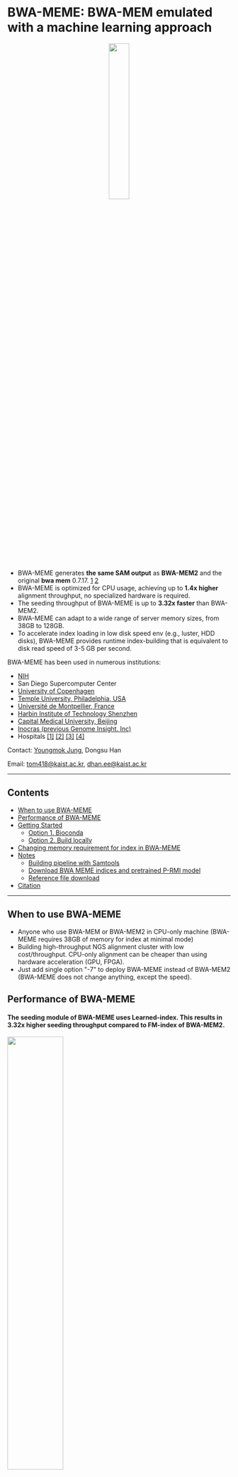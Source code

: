 # BWA-MEME: BWA-MEM emulated with a machine learning approach 
<div align="center">
<img src="images/DALL·E_logo_bwa.png" width="30%"  style="margin-left: auto; margin-right: auto; display: block;" />
</div>

- BWA-MEME generates **the same SAM output** as **BWA-MEM2** and the original **bwa mem** 0.7.17. [1](https://github.com/kaist-ina/BWA-MEME/issues/27) [2](https://daylily-informatics.github.io/2023-05-03-very-fast-bwa-mem2ert-invocation/)
- BWA-MEME is optimized for CPU usage, achieving up to **1.4x higher** alignment throughput, no specialized hardware is required.
- The seeding throughput of BWA-MEME is up to **3.32x faster** than BWA-MEM2.
- BWA-MEME can adapt to a wide range of server memory sizes, from 38GB to 128GB.
- To accelerate index loading in low disk speed env (e.g., luster, HDD disks), BWA-MEME provides runtime index-building that is equivalent to disk read speed of 3-5 GB per second.

BWA-MEME has been used in numerous institutions: 
- [NIH](https://jamanetwork.com/journals/jamadermatology/article-abstract/2813276)
- San Diego Supercomputer Center
- [University of Copenhagen](https://www.nature.com/articles/s41467-024-49370-2)
- [Temple University, Philadelphia, USA](https://www.ncbi.nlm.nih.gov/pmc/articles/PMC10993757/)
- [Université de Montpellier, France](https://www.mdpi.com/1467-3045/45/12/608)
- [Harbin Institute of Technology Shenzhen](https://www.sciencedirect.com/science/article/abs/pii/B9780443141706000342)
- [Capital Medical University, Beijing](https://link.springer.com/article/10.1186/s40168-023-01635-6)
- [Inocras (previous Genome Insight. Inc)](https://www.medrxiv.org/content/10.1101/2024.02.08.24302488.abstract)
- Hospitals [[1]](https://www.nature.com/articles/s41598-023-47166-w) [[2]](https://www.ncbi.nlm.nih.gov/pmc/articles/PMC10335436/) [[3]](https://onlinelibrary.wiley.com/doi/full/10.1111/cns.14815) [[4]](https://link.springer.com/article/10.1186/s12866-024-03352-y)

Contact: [Youngmok Jung](https://quito418.github.io/quito418/), Dongsu Han

Email: tom418@kaist.ac.kr, dhan.ee@kaist.ac.kr

---

## Contents
* [When to use BWA-MEME](#when-to-use-bwa-meme)
* [Performance of BWA-MEME](#performance-of-bwa-meme)
* [Getting Started](#getting-started)
  + [Option 1. Bioconda](#install-option-1-bioconda)
  + [Option 2. Build locally](#install-option-2-build-locally)
* [Changing memory requirement for index in BWA-MEME](#changing-memory-requirement-for-index-in-bwa-meme)
* [Notes](#notes)
  + [Building pipeline with Samtools](#building-pipeline-with-samtools)
  + [Download BWA MEME indices and pretrained P-RMI model](#download-meme-indices-and-pretrained-p-rmi-model)
  + [Reference file download](#reference-file-download)
* [Citation](#citation)
---
## When to use BWA-MEME
- Anyone who use BWA-MEM or BWA-MEM2 in CPU-only machine (BWA-MEME requires 38GB of memory for index at minimal mode)
- Building high-throughput NGS alignment cluster with low cost/throughput. CPU-only alignment can be cheaper than using hardware acceleration (GPU, FPGA).
- Just add single option "-7" to deploy BWA-MEME instead of BWA-MEM2 (BWA-MEME does not change anything, except the speed).

## Performance of BWA-MEME
#### The seeding module of BWA-MEME uses Learned-index. This results in 3.32x higher seeding throughput compared to FM-index of BWA-MEM2.
<img src="https://github.com/kaist-ina/BWA-MEME/blob/master/images/BWA-MEME-SeedingResults.jpg" width="50%"/>

#### End-to-end alignment throughput is up to 1.4x higher than BWA-MEM2.
<img src="https://github.com/kaist-ina/BWA-MEME/blob/master/images/BWA-MEME-alignment_throughput.png" width="50%" />

---
## Getting Started
### Install Option 1. Bioconda
```sh
# Install with conda, bwa-meme and the learned-index train script "build_rmis_dna.sh" will be installed
conda install -c conda-forge -c bioconda bwa-meme

# Print version and Mode of compiled binary executable
# bwa-meme binary automatically choose the binary based on the SIMD instruction supported (SSE, AVX2, AVX512 ...)
# Other modes of bwa-meme is available as bwa-meme_mode1 or bwa-meme_mode2
bwa-meme version

```
### Build index of the reference DNA sequence
```sh
# Build index (Takes ~1hr for human genome)
# we recommend using at least 8 threads
bwa-meme index -a meme <input.fasta> -t <thread number>
```
### Training P-RMI
```sh
# Run code below to train P-RMI, suffix array is required which is generated in index build code
# takes about 15 minute for human genome with single thread
build_rmis_dna.sh <input.fasta>
```

### Run alignment and compare SAM output with BWA-MEM2
```sh
# Perform alignment with BWA-MEME, add -7 option
bwa-meme mem -7 -Y -K 100000000 -t <num_threads> <input.fasta> <input_1.fastq> -o <output_meme.sam>

# Below runs alignment with BWA-MEM2, without -7 option
bwa-meme mem -Y -K 100000000 -t <num_threads> <input.fasta> <input_1.fastq> -o <output_mem2.sam>

# Compare output SAM files
diff <output_mem2.sam> <output_meme.sam>

# To diff large SAM files use https://github.com/unhammer/diff-large-files
```

---
### Install Option 2. Build locally
#### Required libraries
```sh
sudo apt-get install libz-dev cmake
```
#### Compile the code
```sh
# Compile from source
git clone https://github.com/kaist-ina/BWA-MEME.git BWA-MEME
cd BWA-MEME

# To compile all binary executables run below command. 
# Put the highest number of available vCPU cores
# You should also have cmake installed. Download by sudo apt-get install cmake
make -j<num_threads>

# Print version and Mode of compiled binary executable
# bwa-meme binary automatically choose the binary based on the SIMD instruction supported (SSE, AVX2, AVX512 ...)
# Other modes of bwa-meme is available as bwa-meme_mode1 or bwa-meme_mode2
./bwa-meme version

# For bwa-meme with mode 1 or 2 see below
```
### Build index of the reference DNA sequence
```sh
# Build index (Takes ~1hr for human genome)
# we recommend using 32 threads
./bwa-meme index -a meme <input.fasta> -t <thread number>
```
### Training P-RMI 
Prerequisites for building locally: To use the train code, please [install Rust](https://rustup.rs/).
```sh
# Run code below to train P-RMI, suffix array is required which is generated in index build code
# takes about 15 minute for human genome with single thread
./build_rmis_dna.sh <input.fasta>
```

### Run alignment and compare SAM output with BWA-MEM2
```sh
# Perform alignment with BWA-MEME, add -7 option
./bwa-meme mem -7 -Y -K 100000000 -t <num_threads> <input.fasta> <input_1.fastq> -o <output_meme.sam>

# Below runs alignment with BWA-MEM2, without -7 option
./bwa-meme mem -Y -K 100000000 -t <num_threads> <input.fasta> <input_1.fastq> -o <output_mem2.sam>

# Compare output SAM files
diff <output_mem2.sam> <output_meme.sam>

# To diff large SAM files use https://github.com/unhammer/diff-large-files
```

### Test scripts and executables are available in the BWA-MEME/test folder
---
## Changing memory requirement for index in BWA-MEME 
```sh
# You can check the MODE value by running version command
# mode 1: 38GB in index size
./bwa-meme_mode1 version
# mode 2: 88GB in index size
./bwa-meme_mode2 version
# mode 3: 118GB in index size, fastest mode
./bwa-meme  version

# If binary executable does not exist, run below command to compile
make clean
make -j<number of threads>

```
---
## Notes

* BWA-MEME requires at least 64 GB RAM (with minimal acceleration BWA-MEME requires 38GB of memory). For WGS runs on human genome (>32 threads) with full acceleration of BWA-MEME, it is recommended to have 140-192 GB RAM.

* When deploying BWA-MEME with many threads, mimalloc library is recommended for a better performance (Enabled at default).

### Building pipeline with Samtools
Credits to @keiranmraine, see issue [#10](../../issues/10)

- Due to increased alignment throughput, given enough threads the bottleneck moves from `alignment` to `Samtools sorting`. As a result BWA-MEME might require additional pipeline modification (not a simple drop-in replacement)
- To reduce the CPU waste, you might want to use `mbuffer` in the pipeline or write alignment outputs to a file with fast compression. 
```
# mbuffer size should be determined by memory option given to samtools.
# ex) samtools sort uses 20 threads, 1G per each thread, so mbuffer size should be 20G (= -m 1G x -@ 20)
bwa-meme mem -7 -K 100000000 -t 32 \
 <reference> <fastq 1> <fastq 2> \
 | mbuffer -m 20G \
 | samtools sort -m 1G --output-fmt bam,level=1 -T ./sorttmp -@ 20 - > sorted.bam
```

### Reference file download
You can download the reference using the command below.
```sh
# Download human_g1k_v37.fasta human genome and decompress it
wget -c ftp://ftp-trace.ncbi.nih.gov/1000genomes/ftp/technical/reference/human_g1k_v37.fasta.gz
gunzip human_g1k_v37.fasta.gz

# hg38 human reference
wget -c https://storage.googleapis.com/genomics-public-data/references/hg38/v0/Homo_sapiens_assembly38.fasta
```

### Download MEME indices and pretrained P-RMI model
```sh
# We provide the pretrained models and all indices required alignment (for hg37 and hg38 human reference) 
# you can download in the link below.
https://web.inalab.net/~bwa-meme/

# Indices of MEME and models should be in the same folder, we follow the prefix-based loading in bwa-mem
```

## Citation

If you use BWA-MEME, please cite the following [paper](https://academic.oup.com/bioinformatics/advance-article/doi/10.1093/bioinformatics/btac137/6543607)
> **Youngmok Jung, Dongsu Han, BWA-MEME: BWA-MEM emulated with a machine learning approach, Bioinformatics, Volume 38, Issue 9, 1 May 2022, Pages 2404–2413, https://doi.org/10.1093/bioinformatics/btac137**


```
@article{10.1093/bioinformatics/btac137,
    author = {Jung, Youngmok and Han, Dongsu},
    title = "{BWA-MEME: BWA-MEM emulated with a machine learning approach}",
    journal = {Bioinformatics},
    volume = {38},
    number = {9},
    pages = {2404-2413},
    year = {2022},
    month = {03},
    issn = {1367-4803},
    doi = {10.1093/bioinformatics/btac137},
    url = {https://doi.org/10.1093/bioinformatics/btac137},
    eprint = {https://academic.oup.com/bioinformatics/article-pdf/38/9/2404/43480985/btac137.pdf},
}

```

<!-- ## Todo

* Support BAM output

* Support Sorting

* Support Markduplicate -->
